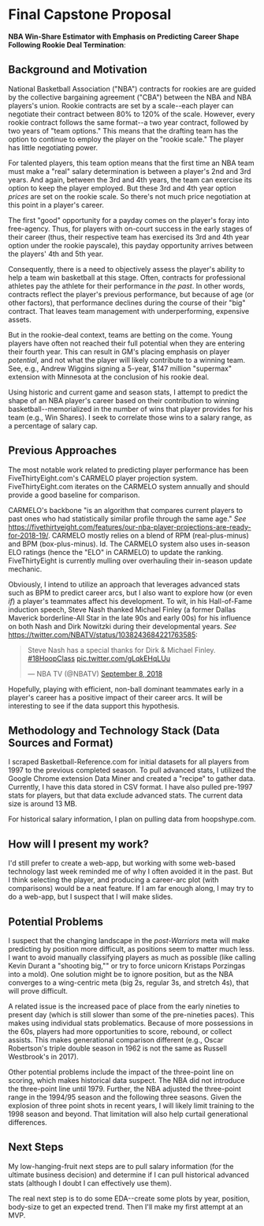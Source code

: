 # Final Capstone Proposal

**NBA Win-Share Estimator with Emphasis on Predicting Career Shape Following Rookie Deal Termination**:

## Background and Motivation

National Basketball Association ("NBA") contracts for rookies are are guided by the collective bargaining agreement ("CBA") between the NBA and NBA players's union.  Rookie contracts are set by a scale--each player can negotiate their contract between 80% to 120% of the scale.  However, every rookie contract follows the same format--a two year contract, followed by two years of "team options."  This means that the drafting team has the option to continue to employ the player on the "rookie scale."  The player has little negotiating power.

For talented players, this team option means that the first time an NBA team must make a "real" salary determination is between a player's 2nd and 3rd years.  And again, between the 3rd and 4th years, the team can exercise its option to keep the player employed.  But these 3rd and 4th year option *prices* are set on the rookie scale.  So there's not much price negotiation at this point in a player's career.

The first "good" opportunity for a payday comes on the player's foray into free-agency.  Thus, for players with on-court success in the early stages of their career (thus, their respective team has exercised its 3rd and 4th year option under the rookie payscale), this payday opportunity arrives between the players' 4th and 5th year.

Consequently, there is a need to objectively assess the player's ability to help a team win basketball at this stage.  Often, contracts for professional athletes pay the athlete for their performance in *the past*.  In other words, contracts reflect the player's previous performance, but because of age (or other factors), that performance declines during the course of their "big" contract.  That leaves team management with underperforming, expensive assets.  

But in the rookie-deal context, teams are betting on the come.  Young players have often not reached their full potential when they are entering their fourth year.  This can result in GM's placing emphasis on player *potential*, and not what the player will likely contribute to a winning team.  See, e.g., Andrew Wiggins signing a 5-year, $147 million "supermax" extension with Minnesota at the conclusion of his rookie deal.

Using historic and current game and season stats, I attempt to predict the shape of an NBA player's career based on their contribution to winning basketball--memorialized in the number of wins that player provides for his team (e.g., Win Shares).  I seek to correlate those wins to a salary range, as a percentage of salary cap.

## Previous Approaches

The most notable work related to predicting player performance has been FiveThirtyEight.com's CARMELO player projection system.  FiveThirtyEight.com iterates on the CARMELO system annually and should provide a good baseline for comparison.

CARMELO's backbone "is an algorithm that compares current players to past ones who had statistically similar profile through the same age." *See* https://fivethirtyeight.com/features/our-nba-player-projections-are-ready-for-2018-19/.  CARMELO mostly relies on a blend of RPM (real-plus-minus) and BPM (box-plus-minus). Id.  The CARMELO system also uses in-season ELO ratings (hence the "ELO" in CARMELO) to update the ranking.  FiveThirtyEight is currently mulling over overhauling their in-season update mechanic.

Obviously, I intend to utilize an approach that leverages advanced stats such as BPM to predict career arcs, but I also want to explore how (or even *if*) a player's teammates affect his development.  To wit, in his Hall-of-Fame induction speech, Steve Nash thanked Michael Finley (a former Dallas Maverick borderline-All Star in the late 90s and early 00s) for his influence on both Nash and Dirk Nowitzki during their developmental years.  *See* https://twitter.com/NBATV/status/1038243684221763585:  


<blockquote class="twitter-tweet" data-lang="en"><p lang="en" dir="ltr">Steve Nash has a special thanks for Dirk &amp; Michael Finley. <a href="https://twitter.com/hashtag/18HoopClass?src=hash&amp;ref_src=twsrc%5Etfw">#18HoopClass</a> <a href="https://t.co/gLqkEHqLUu">pic.twitter.com/gLqkEHqLUu</a></p>&mdash; NBA TV (@NBATV) <a href="https://twitter.com/NBATV/status/1038243684221763585?ref_src=twsrc%5Etfw">September 8, 2018</a></blockquote>

Hopefully, playing with efficient, non-ball dominant teammates early in a player's career has a positive impact of their career arcs.  It will be interesting to see if the data support this hypothesis.

## Methodology and Technology Stack (Data Sources and Format)

I scraped Basketball-Reference.com for initial datasets for all players from 1997 to the previous completed season.  To pull advanced stats, I utilized the Google Chrome extension Data Miner and created a "recipe" to gather data.  Currently, I have this data stored in CSV format.  I have also pulled pre-1997 stats for players, but that data exclude advanced stats.  The current data size is around 13 MB.

For historical salary information, I plan on pulling data from hoopshype.com.

## How will I present my work?  
  I'd still prefer to create a web-app, but working with some web-based technology last week reminded me of why I often avoided it in the past.  But I think selecting the player, and producing a career-arc plot (with comparisons) would be a neat feature. If I am far enough along, I may try to do a web-app, but I suspect that I will make slides.

## Potential Problems

I suspect that the changing landscape in the *post-Warriors* meta will make predicting by position more difficult, as positions seem to matter much less.  I want to avoid manually classifying players as much as possible (like calling Kevin Durant a "shooting big,"" or try to force unicorn Kristaps Porzingas into a mold). One solution might be to ignore position, but as the NBA converges to a wing-centric meta (big 2s, regular 3s, and stretch 4s), that will prove difficult.

A related issue is the increased pace of place from the early nineties to present day (which is still slower than some of the pre-nineties paces).  This makes using individual stats problematics.  Because of more possessions in the 60s, players had more opportunities to score, rebound, or collect assists.  This makes generational comparison different (e.g., Oscar Robertson's triple double season in 1962 is not the same as Russell Westbrook's in 2017).

Other potential problems include the impact of the three-point line on scoring, which makes historical data suspect.  The NBA did not introduce the three-point line until 1979.  Further, the NBA adjusted the three-point range in the 1994/95 season and the following three seasons. Given the explosion of three point shots in recent years, I will likely limit training to the 1998 season and beyond.  That limitation will also help curtail generational differences.

## Next Steps

My low-hanging-fruit next steps are to pull salary information (for the ultimate business decision) and determine if I can pull historical advanced stats (although I doubt I can effectively use them).

The real next step is to do some EDA--create some plots by year, position, body-size to get an expected trend.  Then I'll make my first attempt at an MVP.
